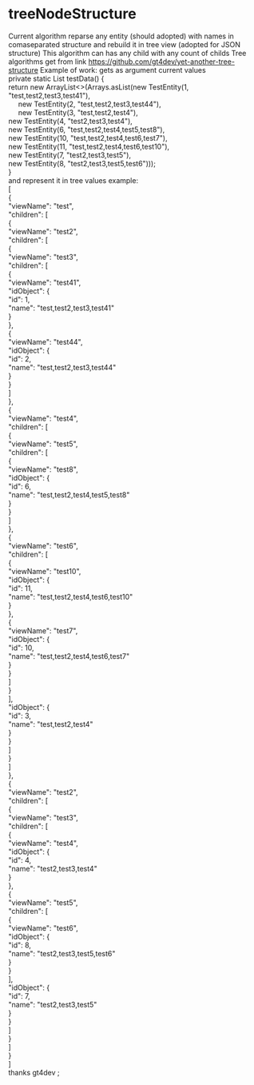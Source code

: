 # treeNodeStructure
Current algorithm reparse any entity (should adopted) with names in comaseparated structure 
and rebuild it in tree view (adopted for JSON structure)
This algorithm can has any child with any count of childs
Tree algorithms get from link
https://github.com/gt4dev/yet-another-tree-structure
Example of work:
gets as argument current values<br>
 private static List<TestEntity> testData() {<br>
        return new ArrayList<>(Arrays.asList(new TestEntity(1, "test,test2,test3,test41"),<br>
  &nbsp;&nbsp;&nbsp;&nbsp;              new TestEntity(2, "test,test2,test3,test44"),<br>
   &nbsp;&nbsp;&nbsp;&nbsp;             new TestEntity(3, "test,test2,test4"),<br>
                new TestEntity(4, "test2,test3,test4"),<br>
                new TestEntity(6, "test,test2,test4,test5,test8"),<br>
                new TestEntity(10, "test,test2,test4,test6,test7"),<br>
                new TestEntity(11, "test,test2,test4,test6,test10"),<br>
                new TestEntity(7, "test2,test3,test5"),<br>
                new TestEntity(8, "test2,test3,test5,test6")));<br>
    }<br>
and represent it in tree values example:<br>
[<br>
  {<br>
    "viewName": "test",<br>
    "children": [<br>
      {<br>
        "viewName": "test2",<br>
        "children": [<br>
          {<br>
            "viewName": "test3",<br>
            "children": [<br>
              {<br>
                "viewName": "test41",<br>
                "idObject": {<br>
                  "id": 1,<br>
                  "name": "test,test2,test3,test41"<br>
                }<br>
              },<br>
              {<br>
                "viewName": "test44",<br>
                "idObject": {<br>
                  "id": 2,<br>
                  "name": "test,test2,test3,test44"<br>
                }<br>
              }<br>
            ]<br>
          },<br>
          {<br>
            "viewName": "test4",<br>
            "children": [<br>
              {<br>
                "viewName": "test5",<br>
                "children": [<br>
                  {<br>
                    "viewName": "test8",<br>
                    "idObject": {<br>
                      "id": 6,<br>
                      "name": "test,test2,test4,test5,test8"<br>
                    }<br>
                  }<br>
                ]<br>
              },<br>
              {<br>
                "viewName": "test6",<br>
                "children": [<br>
                  {<br>
                    "viewName": "test10",<br>
                    "idObject": {<br>
                      "id": 11,<br>
                      "name": "test,test2,test4,test6,test10"<br>
                    }<br>
                  },<br>
                  {<br>
                    "viewName": "test7",<br>
                    "idObject": {<br>
                      "id": 10,<br>
                      "name": "test,test2,test4,test6,test7"<br>
                    }<br>
                  }<br>
                ]<br>
              }<br>
            ],<br>
            "idObject": {<br>
              "id": 3,<br>
              "name": "test,test2,test4"<br>
            }<br>
          }<br>
        ]<br>
      }<br>
    ]<br>
  },<br>
  {<br>
    "viewName": "test2",<br>
    "children": [<br>
      {<br>
        "viewName": "test3",<br>
        "children": [<br>
          {<br>
            "viewName": "test4",<br>
            "idObject": {<br>
              "id": 4,<br>
              "name": "test2,test3,test4"<br>
            }<br>
          },<br>
          {<br>
            "viewName": "test5",<br>
            "children": [<br>
              {<br>
                "viewName": "test6",<br>
                "idObject": {<br>
                  "id": 8,<br>
                  "name": "test2,test3,test5,test6"<br>
                }<br>
              }<br>
            ],<br>
            "idObject": {<br>
              "id": 7,<br>
              "name": "test2,test3,test5"<br>
            }<br>
          }<br>
        ]<br>
      }<br>
    ]<br>
  }<br>
]<br>
thanks gt4dev ;
